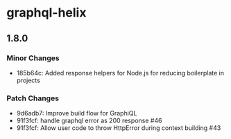 # graphql-helix

## 1.8.0
### Minor Changes

- 185b64c: Added response helpers for Node.js for reducing boilerplate in projects

### Patch Changes

- 9d6adb7: Improve build flow for GraphiQL
- 91f3fcf: handle graphql error as 200 response #46
- 91f3fcf: Allow user code to throw HttpError during context building #43
